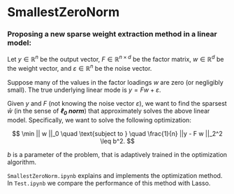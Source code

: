 # SmallestZeroNorm

### Proposing a new sparse weight extraction method in a linear model:

 Let $y \in \mathbb{R}^n$ be the output vector, $F \in \mathbb{R}^{n \times d}$ be the factor matrix, $w \in \mathbb{R}^d$ be the weight vector, and $\varepsilon \in \mathbb{R}^n$ be the noise vector. 

Suppose many of the values in the factor loadings $w$ are zero (or negligibly small). The true underlying linear mode is $y = F w + \varepsilon$.

Given $y$ and $F$ (not knowing the noise vector $\varepsilon$), we want to find the sparsest $\hat w$ (in the sense of ***$\ell_0$ norm***) that approximately solves the above linear model. Specifically, we want to solve the following optimization:

$$
\min || w ||_0 \quad \text{subject to } \quad  \frac{1}{n} ||y - F w ||_2^2 \leq b^2.
$$

$b$ is a parameter of the problem, that is adaptively trained in the optimization algorithm.

```SmallestZeroNorm.ipynb``` explains and implements the optimization method. In ```Test.ipynb``` we compare the performance of this method with Lasso. 